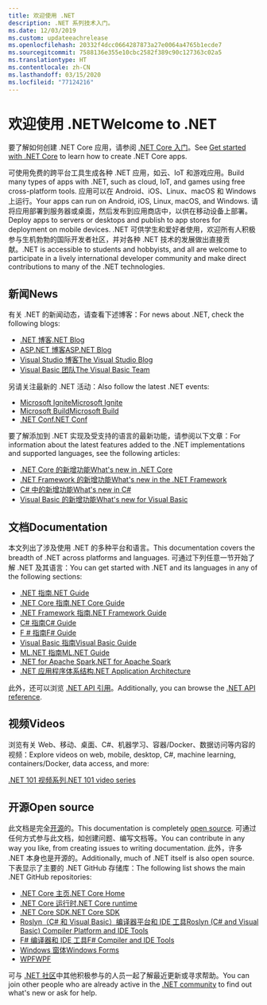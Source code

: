 ```yaml
---
title: 欢迎使用 .NET
description: .NET 系列技术入门。
ms.date: 12/03/2019
ms.custom: updateeachrelease
ms.openlocfilehash: 20332f4dcc0664287873a27e0064a4765b1ecde7
ms.sourcegitcommit: 7588136e355e10cbc2582f389c90c127363c02a5
ms.translationtype: HT
ms.contentlocale: zh-CN
ms.lasthandoff: 03/15/2020
ms.locfileid: "77124216"
---
```

# <a name="welcome-to-net"></a><span data-ttu-id="b99a7-103">欢迎使用 .NET</span><span class="sxs-lookup"><span data-stu-id="b99a7-103">Welcome to .NET</span></span>

<span data-ttu-id="b99a7-104">要了解如何创建 .NET Core 应用，请参阅 [.NET Core 入门](core/get-started.md)。</span><span class="sxs-lookup"><span data-stu-id="b99a7-104">See [Get started with .NET Core](core/get-started.md) to learn how to create .NET Core apps.</span></span>

<span data-ttu-id="b99a7-105">可使用免费的跨平台工具生成各种 .NET 应用，如云、IoT 和游戏应用。</span><span class="sxs-lookup"><span data-stu-id="b99a7-105">Build many types of apps with .NET, such as cloud, IoT, and games using free cross-platform tools.</span></span> <span data-ttu-id="b99a7-106">应用可以在 Android、iOS、Linux、macOS 和 Windows 上运行。</span><span class="sxs-lookup"><span data-stu-id="b99a7-106">Your apps can run on Android, iOS, Linux, macOS, and Windows.</span></span> <span data-ttu-id="b99a7-107">请将应用部署到服务器或桌面，然后发布到应用商店中，以供在移动设备上部署。</span><span class="sxs-lookup"><span data-stu-id="b99a7-107">Deploy apps to servers or desktops and publish to app stores for deployment on mobile devices.</span></span> <span data-ttu-id="b99a7-108">.NET 可供学生和爱好者使用，欢迎所有人积极参与生机勃勃的国际开发者社区，并对各种 .NET 技术的发展做出直接贡献。</span><span class="sxs-lookup"><span data-stu-id="b99a7-108">.NET is accessible to students and hobbyists, and all are welcome to participate in a lively international developer community and make direct contributions to many of the .NET technologies.</span></span>

## <a name="news"></a><span data-ttu-id="b99a7-109">新闻</span><span class="sxs-lookup"><span data-stu-id="b99a7-109">News</span></span>

<span data-ttu-id="b99a7-110">有关 .NET 的新闻动态，请查看下述博客：</span><span class="sxs-lookup"><span data-stu-id="b99a7-110">For news about .NET, check the following blogs:</span></span>

- [<span data-ttu-id="b99a7-111">.NET 博客</span><span class="sxs-lookup"><span data-stu-id="b99a7-111">.NET Blog</span></span>](https://devblogs.microsoft.com/dotnet/)
- [<span data-ttu-id="b99a7-112">ASP.NET 博客</span><span class="sxs-lookup"><span data-stu-id="b99a7-112">ASP.NET Blog</span></span>](https://devblogs.microsoft.com/aspnet/)
- [<span data-ttu-id="b99a7-113">Visual Studio 博客</span><span class="sxs-lookup"><span data-stu-id="b99a7-113">The Visual Studio Blog</span></span>](https://devblogs.microsoft.com/visualstudio/)
- [<span data-ttu-id="b99a7-114">Visual Basic 团队</span><span class="sxs-lookup"><span data-stu-id="b99a7-114">The Visual Basic Team</span></span>](https://devblogs.microsoft.com/vbteam/)

<span data-ttu-id="b99a7-115">另请关注最新的 .NET 活动：</span><span class="sxs-lookup"><span data-stu-id="b99a7-115">Also follow the latest .NET events:</span></span>

- [<span data-ttu-id="b99a7-116">Microsoft Ignite</span><span class="sxs-lookup"><span data-stu-id="b99a7-116">Microsoft Ignite</span></span>](https://www.microsoft.com/ignite)
- [<span data-ttu-id="b99a7-117">Microsoft Build</span><span class="sxs-lookup"><span data-stu-id="b99a7-117">Microsoft Build</span></span>](https://www.microsoft.com/build)
- [<span data-ttu-id="b99a7-118">.NET Conf</span><span class="sxs-lookup"><span data-stu-id="b99a7-118">.NET Conf</span></span>](https://www.dotnetconf.net/)

<span data-ttu-id="b99a7-119">要了解添加到 .NET 实现及受支持的语言的最新功能，请参阅以下文章：</span><span class="sxs-lookup"><span data-stu-id="b99a7-119">For information about the latest features added to the .NET implementations and supported languages, see the following articles:</span></span>

- [<span data-ttu-id="b99a7-120">.NET Core 的新增功能</span><span class="sxs-lookup"><span data-stu-id="b99a7-120">What's new in .NET Core</span></span>](core/whats-new/index.md)
- [<span data-ttu-id="b99a7-121">.NET Framework 的新增功能</span><span class="sxs-lookup"><span data-stu-id="b99a7-121">What's new in the .NET Framework</span></span>](framework/whats-new/index.md)
- [<span data-ttu-id="b99a7-122">C# 中的新增功能</span><span class="sxs-lookup"><span data-stu-id="b99a7-122">What's new in C#</span></span>](csharp/whats-new/index.md)
- [<span data-ttu-id="b99a7-123">Visual Basic 的新增功能</span><span class="sxs-lookup"><span data-stu-id="b99a7-123">What's new for Visual Basic</span></span>](visual-basic/getting-started/whats-new.md)

## <a name="documentation"></a><span data-ttu-id="b99a7-124">文档</span><span class="sxs-lookup"><span data-stu-id="b99a7-124">Documentation</span></span>

<span data-ttu-id="b99a7-125">本文列出了涉及使用 .NET 的多种平台和语言。</span><span class="sxs-lookup"><span data-stu-id="b99a7-125">This documentation covers the breadth of .NET across platforms and languages.</span></span> <span data-ttu-id="b99a7-126">可通过下列任意一节开始了解 .NET 及其语言：</span><span class="sxs-lookup"><span data-stu-id="b99a7-126">You can get started with .NET and its languages in any of the following sections:</span></span>

- [<span data-ttu-id="b99a7-127">.NET 指南</span><span class="sxs-lookup"><span data-stu-id="b99a7-127">.NET Guide</span></span>](standard/index.md)
- [<span data-ttu-id="b99a7-128">.NET Core 指南</span><span class="sxs-lookup"><span data-stu-id="b99a7-128">.NET Core Guide</span></span>](core/index.md)
- [<span data-ttu-id="b99a7-129">.NET Framework 指南</span><span class="sxs-lookup"><span data-stu-id="b99a7-129">.NET Framework Guide</span></span>](framework/index.md)
- [<span data-ttu-id="b99a7-130">C# 指南</span><span class="sxs-lookup"><span data-stu-id="b99a7-130">C# Guide</span></span>](csharp/index.yml)
- [<span data-ttu-id="b99a7-131">F # 指南</span><span class="sxs-lookup"><span data-stu-id="b99a7-131">F# Guide</span></span>](fsharp/index.yml)
- [<span data-ttu-id="b99a7-132">Visual Basic 指南</span><span class="sxs-lookup"><span data-stu-id="b99a7-132">Visual Basic Guide</span></span>](visual-basic/index.yml)
- [<span data-ttu-id="b99a7-133">ML.NET 指南</span><span class="sxs-lookup"><span data-stu-id="b99a7-133">ML.NET Guide</span></span>](machine-learning/index.yml)
- [<span data-ttu-id="b99a7-134">.NET for Apache Spark</span><span class="sxs-lookup"><span data-stu-id="b99a7-134">.NET for Apache Spark</span></span>](spark/index.yml)
- [<span data-ttu-id="b99a7-135">.NET 应用程序体系结构</span><span class="sxs-lookup"><span data-stu-id="b99a7-135">.NET Application Architecture</span></span>](architecture/index.yml)

<span data-ttu-id="b99a7-136">此外，还可以浏览 [.NET API 引用](/dotnet/api)。</span><span class="sxs-lookup"><span data-stu-id="b99a7-136">Additionally, you can browse the [.NET API reference](/dotnet/api).</span></span>

## <a name="videos"></a><span data-ttu-id="b99a7-137">视频</span><span class="sxs-lookup"><span data-stu-id="b99a7-137">Videos</span></span>

<span data-ttu-id="b99a7-138">浏览有关 Web、移动、桌面、C#、机器学习、容器/Docker、数据访问等内容的视频：</span><span class="sxs-lookup"><span data-stu-id="b99a7-138">Explore videos on web, mobile, desktop, C#, machine learning, containers/Docker, data access, and more:</span></span>

[<span data-ttu-id="b99a7-139">.NET 101 视频系列</span><span class="sxs-lookup"><span data-stu-id="b99a7-139">.NET 101 video series</span></span>](https://dotnet.microsoft.com/learn/videos)

## <a name="open-source"></a><span data-ttu-id="b99a7-140">开源</span><span class="sxs-lookup"><span data-stu-id="b99a7-140">Open source</span></span>

<span data-ttu-id="b99a7-141">此文档是完全[开源](https://github.com/dotnet/docs)的。</span><span class="sxs-lookup"><span data-stu-id="b99a7-141">This documentation is completely [open source](https://github.com/dotnet/docs).</span></span> <span data-ttu-id="b99a7-142">可通过任何方式参与此文档，如创建问题、编写文档等。</span><span class="sxs-lookup"><span data-stu-id="b99a7-142">You can contribute in any way you like, from creating issues to writing documentation.</span></span> <span data-ttu-id="b99a7-143">此外，许多 .NET 本身也是开源的。</span><span class="sxs-lookup"><span data-stu-id="b99a7-143">Additionally, much of .NET itself is also open source.</span></span> <span data-ttu-id="b99a7-144">下表显示了主要的 .NET GitHub 存储库：</span><span class="sxs-lookup"><span data-stu-id="b99a7-144">The following list shows the main .NET GitHub repositories:</span></span>

- [<span data-ttu-id="b99a7-145">.NET Core 主页</span><span class="sxs-lookup"><span data-stu-id="b99a7-145">.NET Core Home</span></span>](https://github.com/dotnet/core)
- [<span data-ttu-id="b99a7-146">.NET Core 运行时</span><span class="sxs-lookup"><span data-stu-id="b99a7-146">.NET Core runtime</span></span>](https://github.com/dotnet/runtime)
- [<span data-ttu-id="b99a7-147">.NET Core SDK</span><span class="sxs-lookup"><span data-stu-id="b99a7-147">.NET Core SDK</span></span>](https://github.com/dotnet/sdk)
- [<span data-ttu-id="b99a7-148">Roslyn（C# 和 Visual Basic）编译器平台和 IDE 工具</span><span class="sxs-lookup"><span data-stu-id="b99a7-148">Roslyn (C# and Visual Basic) Compiler Platform and IDE Tools</span></span>](https://github.com/dotnet/roslyn)
- [<span data-ttu-id="b99a7-149">F# 编译器和 IDE 工具</span><span class="sxs-lookup"><span data-stu-id="b99a7-149">F# Compiler and IDE Tools</span></span>](https://github.com/dotnet/fsharp)
- [<span data-ttu-id="b99a7-150">Windows 窗体</span><span class="sxs-lookup"><span data-stu-id="b99a7-150">Windows Forms</span></span>](https://github.com/dotnet/winforms)
- [<span data-ttu-id="b99a7-151">WPF</span><span class="sxs-lookup"><span data-stu-id="b99a7-151">WPF</span></span>](https://github.com/dotnet/wpf)

<span data-ttu-id="b99a7-152">可与 [.NET 社区](https://dotnet.microsoft.com/platform/community)中其他积极参与的人员一起了解最近更新或寻求帮助。</span><span class="sxs-lookup"><span data-stu-id="b99a7-152">You can join other people who are already active in the [.NET community](https://dotnet.microsoft.com/platform/community) to find out what's new or ask for help.</span></span>
